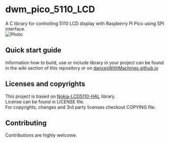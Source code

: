 # dwm_pico_5110_LCD
A C library for controlling 5110 LCD display with Raspberry Pi Pico using SPI interface.</br>
![Photo](https://raw.githubusercontent.com/wiki/dancesWithMachines/dwm_pico_5110_LCD/picolib.jpg)

## Quick start guide
Information how to build, use or include library in your project can be found in the wiki section of this repository or on [dancesWithMachines.github.io](https://danceswithmachines.github.io/pico_LCD_lib.html)

## Licenses and copyrights
This project is based on [Nokia-LCD5110-HAL](https://github.com/Zeldax64/Nokia-LCD5110-HAL) library.</br>
License can be found in LICENSE file.</br>
For copyrights, changes and 3rd party licenses checkout COPYING file.

## Contributing
Contributions are highly welcome.
